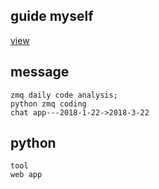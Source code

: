 ## guide myself  
[view](say_o_png.png)
## message
```
zmq daily code analysis;
python zmq coding
chat app---2018-1-22->2018-3-22
```

## python
```
tool
web app
```


